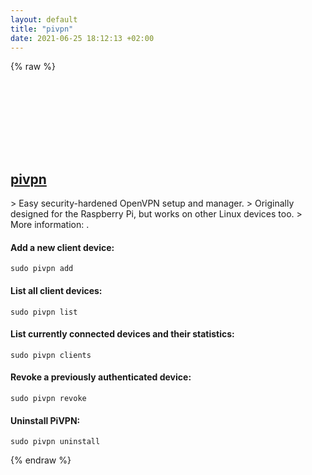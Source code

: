 ```yaml
---
layout: default
title: "pivpn"
date: 2021-06-25 18:12:13 +02:00
---
```

{% raw %}
<h2 id="pivpn">
  <a href="/en/linux/pivpn.html">pivpn</a> <a href="#pivpn"><svg class="icon">
    <use href="/assets/images/unicode_sprite.svg#link" />
  </svg></a>
</h2>
> Easy security-hardened OpenVPN setup and manager.
> Originally designed for the Raspberry Pi, but works on other Linux devices too.
> More information: <http://www.pivpn.io/>.

#### Add a new client device:
```shell
sudo pivpn add
```
#### List all client devices:
```shell
sudo pivpn list
```
#### List currently connected devices and their statistics:
```shell
sudo pivpn clients
```
#### Revoke a previously authenticated device:
```shell
sudo pivpn revoke
```
#### Uninstall PiVPN:
```shell
sudo pivpn uninstall
```
{% endraw %}